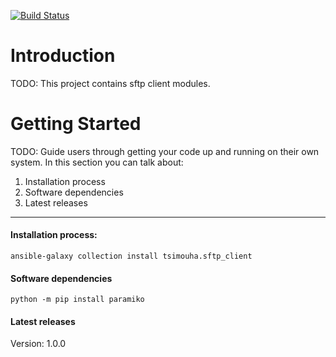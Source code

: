 [![Build Status](https://dev.azure.com/kgeorgoudis/sftp_client/_apis/build/status/kgeorgoudis.sftp_client?branchName=main)](https://dev.azure.com/kgeorgoudis/sftp_client/_build/latest?definitionId=1&branchName=main)

# Introduction 
TODO: This project contains sftp client modules.

# Getting Started
TODO: Guide users through getting your code up and running on their own system. In this section you can talk about:
1.	Installation process
2.	Software dependencies
3.	Latest releases
---
#### Installation process: 
``` 
ansible-galaxy collection install tsimouha.sftp_client
``` 
#### Software dependencies
```buildoutcfg
python -m pip install paramiko
```

#### Latest releases
Version: 1.0.0
